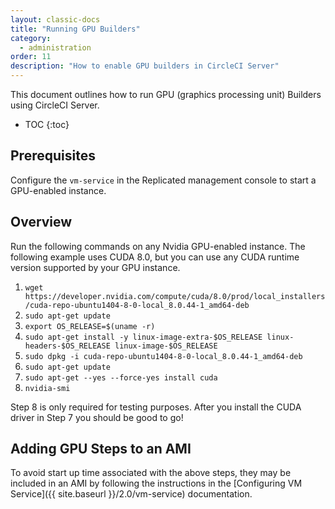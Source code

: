 ```yaml
---
layout: classic-docs
title: "Running GPU Builders"
category:
  - administration
order: 11
description: "How to enable GPU builders in CircleCI Server"
---
```

This document outlines how to run GPU (graphics processing unit) Builders using CircleCI Server.

* TOC {:toc}

## Prerequisites

Configure the `vm-service` in the Replicated management console to start a GPU-enabled instance.

## Overview

Run the following commands on any Nvidia GPU-enabled instance. The following example uses CUDA 8.0, but you can use any CUDA runtime version supported by your GPU instance.

1. `wget https://developer.nvidia.com/compute/cuda/8.0/prod/local_installers/cuda-repo-ubuntu1404-8-0-local_8.0.44-1_amd64-deb` 
2. `sudo apt-get update`
3. `export OS_RELEASE=$(uname -r)`
4. `sudo apt-get install -y linux-image-extra-$OS_RELEASE linux-headers-$OS_RELEASE linux-image-$OS_RELEASE`
5. `sudo dpkg -i cuda-repo-ubuntu1404-8-0-local_8.0.44-1_amd64-deb`
6. `sudo apt-get update`
7. `sudo apt-get --yes --force-yes install cuda`
8. `nvidia-smi`

Step 8 is only required for testing purposes. After you install the CUDA driver in Step 7 you should be good to go!

## Adding GPU Steps to an AMI

To avoid start up time associated with the above steps, they may be included in an AMI by following the instructions in the [Configuring VM Service]({{ site.baseurl }}/2.0/vm-service) documentation.